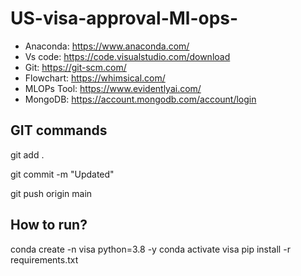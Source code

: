 # US-visa-approval-Ml-ops-

- Anaconda: https://www.anaconda.com/
- Vs code: https://code.visualstudio.com/download
- Git: https://git-scm.com/
- Flowchart: https://whimsical.com/
- MLOPs Tool: https://www.evidentlyai.com/
- MongoDB: https://account.mongodb.com/account/login


## GIT commands
git add .

git commit -m "Updated"

git push origin main

## How to run?
conda create -n visa python=3.8 -y
conda activate visa
pip install -r requirements.txt